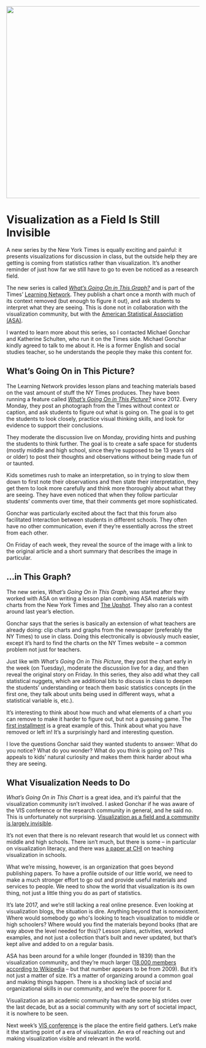 <p align="center"><img src="https://media.eagereyes.org/wp-content/uploads/2017/09/whats-going-on.jpg" width="750" height="500" /></p>

# Visualization as a Field Is Still Invisible

A new series by the New York Times is equally exciting and painful: it presents visualizations for discussion in class, but the outside help they are getting is coming from statistics rather than visualization. It’s another reminder of just how far we still have to go to even be noticed as a research field.

The new series is called <a href="https://www.nytimes.com/column/whats-going-on-in-this-graph"><em>What’s Going On in This Graph?</em></a> and is part of the Times’ <a href="https://www.nytimes.com/section/learning">Learning Network</a>. They publish a chart once a month with much of its context removed (but enough to figure it out), and ask students to interpret what they are seeing. This is done not in collaboration with the visualization community, but with the <a href="http://www.amstat.org">American Statistical Association (ASA)</a>.

I wanted to learn more about this series, so I contacted Michael Gonchar and Katherine Schulten, who run it on the Times side. Michael Gonchar kindly agreed to talk to me about it. He is a former English and social studies teacher, so he understands the people they make this content for.

## What’s Going On in This Picture?

The Learning Network provides lesson plans and teaching materials based on the vast amount of stuff the NY Times produces. They have been running a feature called <a href="https://www.nytimes.com/column/learning-whats-going-on-in-this-picture"><em>What’s Going On in This Picture?</em></a> since 2012. Every Monday, they post an photograph from the Times without context or caption, and ask students to figure out what is going on. The goal is to get the students to look closely, practice visual thinking skills, and look for evidence to support their conclusions.

They moderate the discussion live on Monday, providing hints and pushing the students to think further. The goal is to create a safe space for students (mostly middle and high school, since they’re supposed to be 13 years old or older) to post their thoughts and observations without being made fun of or taunted.

Kids sometimes rush to make an interpretation, so in trying to slow them down to first note their observations and then state their interpretation, they get them to look more carefully and think more thoroughly about what they are seeing. They have even noticed that when they follow particular students’ comments over time, that their comments get more sophisticated.

Gonchar was particularly excited about the fact that this forum also facilitated Interaction between students in different schools. They often have no other communication, even if they’re essentially across the street from each other.

On Friday of each week, they reveal the source of the image with a link to the original article and a short summary that describes the image in particular.

## …in This Graph?

The new series, <em>What’s Going On in This Graph</em>, was started after they worked with ASA on writing a lesson plan combining ASA materials with charts from the New York Times and <a href="https://www.nytimes.com/section/upshot">The Upshot</a>. They also ran a contest around last year’s election.

Gonchar says that the series is basically an extension of what teachers are already doing: clip charts and graphs from the newspaper (preferably the NY Times) to use in class. Doing this electronically is obviously much easier, except it’s hard to find the charts on the NY Times website – a common problem not just for teachers.

Just like with <em>What’s Going On in This Picture</em>, they post the chart early in the week (on Tuesday), moderate the discussion live for a day, and then reveal the original story on Friday. In this series, they also add what they call statistical nuggets, which are additional bits to discuss in class to deepen the students’ understanding or teach them basic statistics concepts (in the first one, they talk about units being used in different ways, what a statistical variable is, etc.).

It’s interesting to think about how much and what elements of a chart you can remove to make it harder to figure out, but not a guessing game. The <a href="https://www.nytimes.com/2017/09/19/learning/whats-going-on-in-this-graph-sept-19-2017.html">first installment</a> is a great example of this. Think about what you have removed or left in! It’s a surprisingly hard and interesting question.

I love the questions Gonchar said they wanted students to answer: What do you notice? What do you wonder? What do you think is going on? This appeals to kids’ natural curiosity and makes them think harder about wha they are seeing.

## What Visualization Needs to Do

<em>What’s Going On in This Chart</em> is a great idea, and it’s painful that the visualization community isn’t involved. I asked Gonchar if he was aware of the VIS conference or the research community in general, and he said no. This is unfortunately not surprising. [Visualization as a field and a community is largely invisible](https://twitter.com/eagereyes/status/905795587487838208).

It’s not even that there is no relevant research that would let us connect with middle and high schools. There isn’t much, but there is some – in particular on visualization literacy, and there was <a href="https://www.microsoft.com/en-us/research/project/cest-la-vis-visualization-literacy-elementary-school/">a paper at CHI</a> on teaching visualization in schools.

What we’re missing, however, is an organization that goes beyond publishing papers. To have a profile outside of our little world, we need to make a much stronger effort to go out and provide useful materials and services to people. We need to show the world that visualization is its own thing, not just a little thing you do as part of statistics.

It’s late 2017, and we’re still lacking a real online presence. Even looking at visualization blogs, the situation is dire. Anything beyond that is nonexistent. Where would somebody go who's looking to teach visualization to middle or high schoolers? Where would you find the materials beyond books (that are way above the level needed for this)? Lesson plans, activities, worked examples, and not just a collection that’s built and never updated, but that’s kept alive and added to on a regular basis.

ASA has been around for a while longer (founded in 1839) than the visualization community, and they’re much larger (<a href="https://en.wikipedia.org/wiki/American_Statistical_Association">18,000 members according to Wikipedia</a> – but that number appears to be from 2009). But it’s not just a matter of size. It’s a matter of organizing around a common goal and making things happen. There is a shocking lack of social and organizational skills in our community, and we’re the poorer for it.

Visualization as an academic community has made some big strides over the last decade, but as a social community with any sort of societal impact, it is nowhere to be seen.

Next week’s <a href="http://ieeevis.org">VIS conference</a> is the place the entire field gathers. Let’s make it the starting point of a era of visualization. An era of reaching out and making visualization visible and relevant in the world.
